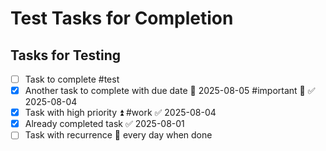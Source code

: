 # Test Tasks for Completion

## Tasks for Testing
- [ ] Task to complete #test 
- [x] Another task to complete with due date 📅 2025-08-05 #important 🔼 ✅ 2025-08-04
- [x] Task with high priority ⏫ #work ✅ 2025-08-04
- [x] Already completed task ✅ 2025-08-01
- [ ] Task with recurrence 🔁 every day when done